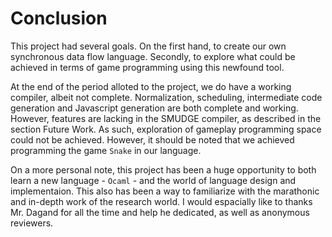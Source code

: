 # Conclusion

This project had several goals. On the first hand, to create our own synchronous data
flow language. Secondly, to explore what could be achieved in terms of game programming
using this newfound tool.

At the end of the period alloted to the project, we do have a working compiler, albeit not
complete. Normalization, scheduling, intermediate code generation and Javascript generation
are both complete and working. However, features are lacking in the SMUDGE compiler, as described
in the section Future Work. As such, exploration of gameplay programming space could not be
achieved. However, it should be noted that we achieved programming the game `Snake` in our
language.

On a more personal note, this project has been a huge opportunity to both learn a new language -
`Ocaml` - and the world of language design and implementaion. This also has been a way
to familiarize with the marathonic and in-depth work of the research world. I would espacially like to thanks Mr. Dagand for all the time and help he dedicated, as well as anonymous reviewers.